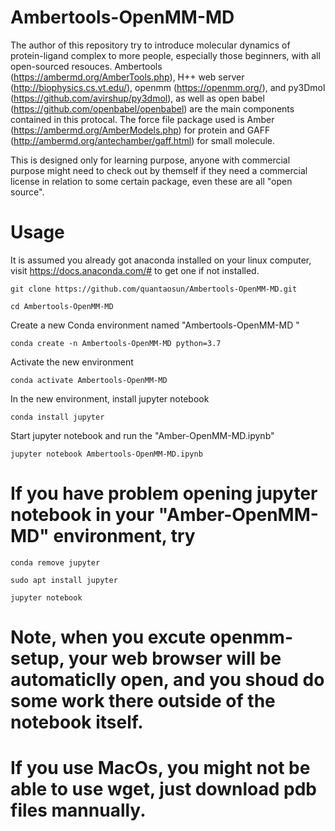 # Ambertools-OpenMM-MD
The author of this repository try to introduce molecular dynamics of protein-ligand complex to more people, especially those beginners, with all open-sourced resouces.
Ambertools (https://ambermd.org/AmberTools.php), H++ web server (http://biophysics.cs.vt.edu/), openmm (https://openmm.org/), and py3Dmol (https://github.com/avirshup/py3dmol), as well as open babel (https://github.com/openbabel/openbabel) are the main components contained in this protocal. The force file package used is Amber (https://ambermd.org/AmberModels.php) for protein and GAFF (http://ambermd.org/antechamber/gaff.html) for small molecule.

This is designed only for learning purpose, anyone with commercial purpose might need to check out by themself if they need a commercial license in relation to some certain package, even these are all "open source".
 

# Usage
It is assumed you already got anaconda installed on your linux computer, visit https://docs.anaconda.com/# to get one if not installed.
```
git clone https://github.com/quantaosun/Ambertools-OpenMM-MD.git
```
```
cd Ambertools-OpenMM-MD
```
Create a new Conda environment named "Ambertools-OpenMM-MD "
```
conda create -n Ambertools-OpenMM-MD python=3.7
```
Activate the new environment 
```
conda activate Ambertools-OpenMM-MD
```
In the new environment, install jupyter notebook
```
conda install jupyter
```
Start jupyter notebook and run the "Amber-OpenMM-MD.ipynb"
```
jupyter notebook Ambertools-OpenMM-MD.ipynb
```
# If you have problem opening jupyter notebook in your "Amber-OpenMM-MD" environment, try 
```
conda remove jupyter
```
```
sudo apt install jupyter
```
```
jupyter notebook
```
# Note, when you excute openmm-setup, your web browser will be automaticlly open, and you shoud do some work there outside of the notebook itself.
# If you use MacOs, you might not be able to use wget, just download pdb files mannually.
